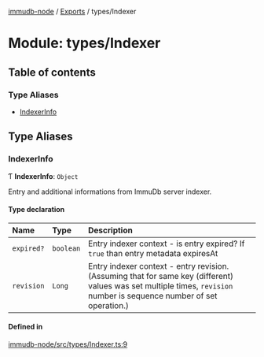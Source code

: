 [immudb-node](../README.md) / [Exports](../modules.md) / types/Indexer

# Module: types/Indexer

## Table of contents

### Type Aliases

- [IndexerInfo](types_Indexer.md#indexerinfo)

## Type Aliases

### IndexerInfo

Ƭ **IndexerInfo**: `Object`

Entry and additional informations from ImmuDb server indexer.

#### Type declaration

| Name | Type | Description |
| :------ | :------ | :------ |
| `expired?` | `boolean` | Entry indexer context - is entry expired?    If `true` than entry metadata expiresAt |
| `revision` | `Long` | Entry indexer context - entry revision.    (Assuming that for same key (different) values was set  multiple times, `revision` number is sequence number of  set operation.) |

#### Defined in

[immudb-node/src/types/Indexer.ts:9](https://github.com/user3232/node-immu-db/blob/2e88686/immudb-node/src/types/Indexer.ts#L9)
